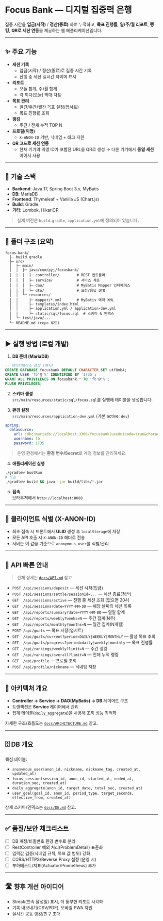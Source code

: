 # Focus Bank — 디지털 집중력 은행

집중 시간을 **입금(시작)** / **정산(종료)** 하여 누적하고, 
**목표 진행률**, **일/주/월 리포트**, **랭킹**, **QR로 세션 연동**을 제공하는 웹 애플리케이션입니다.

---

## ✨ 주요 기능
- **세션 기록**
  - 입금(시작) / 정산(종료)로 집중 시간 기록
  - 진행 중 세션 실시간 타이머 표시
- **리포트**
  - 오늘 합계, 주/월 합계
  - 각 회차(오늘) 막대 차트
- **목표 관리**
  - 일간/주간/월간 목표 설정(업서트)
  - 목표 진행률 조회
- **랭킹**
  - 주간 / 전체 누적 TOP N
- **프로필(익명)**
  - `X-ANON-ID` 기반, 닉네임 + 태그 지원
- **QR 코드로 세션 연동**
  - 현재 기기의 익명 ID가 포함된 URL을 QR로 생성 → 다른 기기에서 **동일 세션** 이어서 사용

---

## 🧱 기술 스택
- **Backend**: Java 17, Spring Boot 3.x, MyBatis
- **DB**: MariaDB
- **Frontend**: Thymeleaf + Vanilla JS (Chart.js)
- **Build**: Gradle
- **기타**: Lombok, HikariCP

> 실제 버전은 `build.gradle`, `application.yml`에 정의되어 있습니다.

---

## 📁 폴더 구조 (요약)
```
focus-bank/
  ├─ build.gradle
  ├─ src/
  │  ├─ main/
  │  │  ├─ java/com/pyj/focusbank/
  │  │  │  ├─ controller/        # REST 컨트롤러
  │  │  │  ├─ service/           # 서비스 계층
  │  │  │  ├─ dao/               # MyBatis Mapper 인터페이스
  │  │  │  └─ dto/               # 요청/응답 DTO
  │  │  └─ resources/
  │  │     ├─ mapper/*.xml       # MyBatis 매퍼 XML
  │  │     ├─ templates/index.html
  │  │     ├─ application.yml / application-dev.yml
  │  │     └─ static/sql/focus.sql  # 스키마 & 인덱스
  │  └─ test/java/...
  └─ README.md (repo 루트)
```

---

## ▶️ 실행 방법 (로컬 개발)

1) **DB 준비 (MariaDB)**  
```sql
-- 데이터베이스 생성 (예시)
CREATE DATABASE focusbank DEFAULT CHARACTER SET utf8mb4;
CREATE USER 'fb'@'%' IDENTIFIED BY '1735';
GRANT ALL PRIVILEGES ON focusbank.* TO 'fb'@'%';
FLUSH PRIVILEGES;
```

2) **스키마 생성**  
`src/main/resources/static/sql/focus.sql`를 실행해 테이블을 생성합니다.

3) **환경 설정**  
`src/main/resources/application-dev.yml` (기본 active: `dev`)
```yaml
spring:
  datasource:
    url: jdbc:mariadb://localhost:3306/focusbank?useUnicode=true&characterEncoding=utf8
    username: fb
    password: 1735
```
> 운영 환경에서는 **환경 변수/Secret**로 계정 정보를 관리하세요.

4) **애플리케이션 실행**
```bash
./gradlew bootRun
# 또는
./gradlew build && java -jar build/libs/*.jar
```

5) **접속**  
브라우저에서 `http://localhost:8080`

---

## 🔐 클라이언트 식별 (X-ANON-ID)

- 최초 접속 시 프론트에서 **ULID** 생성 후 `localStorage`에 저장
- 모든 API 호출 시 `X-ANON-ID` 헤더로 전송
- 서버는 이 값을 기준으로 `anonymous_user`를 식별/관리

---

## 🔗 API 빠른 안내

> 전체 상세는 [`docs/API.md`](./docs/API.md) 참고

- `POST /api/sessions/deposit` — 세션 시작(입금)  
- `POST /api/sessions/settle?sessionId=...` — 세션 종료(정산)  
- `GET  /api/sessions/active` — 진행 중 세션 조회 (없으면 204)  
- `GET  /api/sessions?date=YYYY-MM-DD` — 해당 날짜의 세션 목록  
- `GET  /api/reports/summary?date=YYYY-MM-DD` — 일일 합계  
- `GET  /api/reports/weekly?weeks=N` — 주간 집계(N주)  
- `GET  /api/reports/monthly?months=N` — 월간 집계(N개월)  
- `POST /api/goals` — 목표 저장(업서트)  
- `GET  /api/goals/current?period=DAILY|WEEKLY|MONTHLY` — 활성 목표 조회  
- `GET  /api/goals/progress?period=daily|weekly|monthly` — 목표 진행률  
- `GET  /api/rankings/weekly?limit=N` — 주간 랭킹  
- `GET  /api/rankings/overall?limit=N` — 전체 누적 랭킹  
- `GET  /api/profile` — 프로필 조회  
- `POST /api/profile/nickname` — 닉네임 저장

---

## 🧩 아키텍처 개요

- **Controller → Service → DAO(MyBatis) → DB** 레이어드 구조
- 트랜잭션은 **Service** 레이어에서 관리
- 집계 테이블(`daily_aggregate`)을 사용해 조회 성능 최적화

자세한 구조/흐름도는 [`docs/ARCHITECTURE.md`](./docs/ARCHITECTURE.md) 참고.

---

## 🗄️ DB 개요

핵심 테이블:

- `anonymous_user(anon_id, nickname, nickname_tag, created_at, updated_at)`
- `focus_session(session_id, anon_id, started_at, ended_at, duration_sec, created_at)`
- `daily_aggregate(anon_id, target_date, total_sec, created_at)`
- `user_goal(goal_id, anon_id, period_type, target_seconds, effective_from, created_at)`

상세 스키마/인덱스는 [`docs/DB.md`](./docs/DB.md) 참고.

---

## ✅ 품질/보안 체크리스트

- [ ] DB 계정/비밀번호 환경 변수로 분리
- [ ] RestController 예외 처리(ProblemDetail) 표준화
- [ ] 입력값 검증(닉네임 규칙, 목표 값 범위) 강화
- [ ] CORS/HTTPS/Reverse Proxy 설정 (운영 시)
- [ ] 부하테스트/지표(Actuator/Prometheus) 추가

---

## 🛣️ 향후 개선 아이디어
- Streak(연속 달성일) 표시, 더 풍부한 리포트 시각화
- 기록 내보내기(CSV/PDF), 모바일 PWA 지원
- 실시간 공동 랭킹/친구 초대

